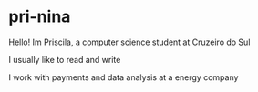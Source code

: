 # pri-nina

Hello! Im Priscila, a computer science student at Cruzeiro do Sul

I usually like to read and write 

I work with payments and data analysis at a energy company 
